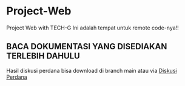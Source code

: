 # Project-Web
Project Web with TECH-G
Ini adalah tempat untuk remote code-nya!!

## BACA DOKUMENTASI YANG DISEDIAKAN TERLEBIH DAHULU
Hasil diskusi perdana bisa download di branch main atau via [Diskusi Perdana](https://github.com/jasonirvine76/Project-Web/blob/main/Hasil%20Diskusi.docx)
